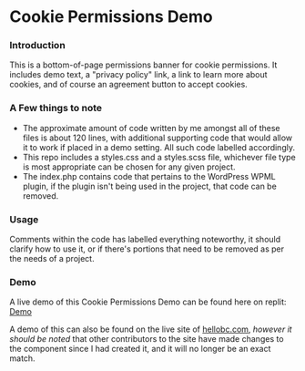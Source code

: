 <h1>Cookie Permissions Demo</h1>

<h3>Introduction</h3>

<p>This is a bottom-of-page permissions banner for cookie permissions. It includes demo text, a "privacy policy" link, a link to learn more about cookies, and of course an agreement button to accept cookies.</p>

<h3>A Few things to note</h3>
<ul>
<li>The approximate amount of code written by me amongst all of these files is about 120 lines, with additional supporting code that would allow it to work if placed in a demo setting. All such code labelled accordingly.</li>
<li>This repo includes a styles.css and a styles.scss file, whichever file type is most appropriate can be chosen for any given project.</li>
<li>The index.php contains code that pertains to the WordPress WPML plugin, if the plugin isn't being used in the project, that code can be removed.</li>
</ul>

<h3>Usage</h3>
<p>Comments within the code has labelled everything noteworthy, it should clarify how to use it, or if there's portions that need to be removed as per the needs of a project.</p>

<h3>Demo</h3>
<p>A live demo of this Cookie Permissions Demo can be found here on replit: <a href="https://f9135ce0-30f3-4f35-a633-8af6494895a5-00-3mwt293nqy43r.kirk.replit.dev/" target="_blank">Demo</a></p>
<p>A demo of this can also be found on the live site of <a href="https://www.hellobc.com" target="_blank">hellobc.com</a>, <em>however it should be noted</em> that other contributors to the site have made changes to the component since I had created it, and it will no longer be an exact match.</p>
